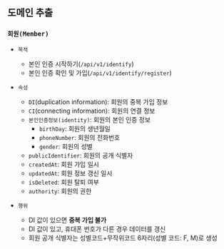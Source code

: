 ## 도메인 추출

### `회원(Member)`
- `목적`
  - 본인 인증 시작하기(`/api/v1/identify`)
  - 본인 인증 확인 및 가입(`/api/v1/identify/register`)

- `속성`
    - `DI`(duplication information): 회원의 중복 가입 정보
    - `CI`(connecting information): 회원의 연결 정보
    - `본인인증정보(identity)`: 회원의 본인 인증 정보
      - `birthDay`: 회원의 생년월일
      - `phoneNumber`: 회원의 전화번호
      - `gender`: 회원의 성별
    - `publicIdentifier`: 회원의 공개 식별자
    - `createdAt`: 회원 가입 일시
    - `updatedAt`: 회원 정보 갱신 일시
    - `isDeleted`: 회원 탈퇴 여부
    - `authority`: 회원의 권한
- `행위`
  - DI 값이 있으면 **중복 가입 불가**
  - DI 값이 있고, 휴대폰 번호가 다른 경우 데이터를 갱신
  - 회원 공개 식별자는 성별코드+무작위코드 6자리(성별 코드: F, M)로 생성
